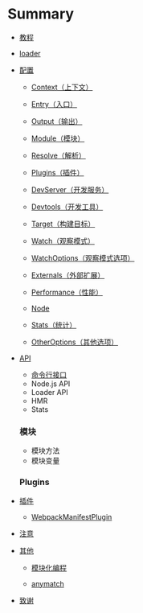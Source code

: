 # Summary

* [教程](/Guide/README.md)

* [loader](loaders/README.md)

* [配置](/configuration/README.md)

  * [Context（上下文）](configuration/context.md)
  * [Entry（入口）](configuration/entry.md)
  * [Output（输出）](configuration/output.md)
  * [Module（模块）](/configuration/module.md)
  * [Resolve（解析）](/configuration/resolve.md)

  * [Plugins（插件）](configuration/plugins.md)

  * [DevServer（开发服务）](configuration/devServer.md)

  * [Devtools（开发工具）](/configuration/devtools.md)

  * [Target（构建目标）](configuration/target.md)

  * [Watch（观察模式）](configuration/watch.md)

  * [WatchOptions（观察模式选项）](configuration/watchOptions.md)

  * [Externals（外部扩展）](configuration/externals.md)
  * [Performance（性能）](configuration/performance.md)
  * [Node](configuration/node.md)
  * [Stats（统计）](//configuration/stats.md)
  * [OtherOptions（其他选项）](configuration/otherOptions.md)

* [API](/API/README.md)
  * [命令行接口](/API/CLI.md)
  * Node.js API
  * Loader API
  * HMR
  * Stats

  ### 模块

  * 模块方法
  * 模块变量

  ### Plugins

* [插件](/Plugins/README.md)

  * [WebpackManifestPlugin](/Plugins/WebpackManifestPlugin.md)

* [注意](Note.md)

* [其他](/Others/README.md)

  * [模块化编程](/Others/Modular-programming.md)

  * [anymatch](/Others/anymatch.md)

* [致谢](/thanks.md)



